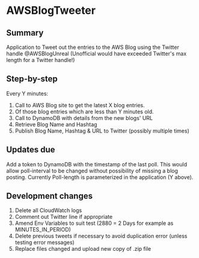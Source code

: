 # AWSBlogTweeter

## Summary
Application to Tweet out the entries to the AWS Blog using the Twitter handle @AWSBlogUnreal (Unofficial would have exceeded Twitter's max length for a Twitter handle!)

## Step-by-step
Every Y minutes:
1. Call to AWS Blog site to get the latest X blog entries.
2. Of those blog entries which are less than Y minutes old.
3. Call to DynamoDB with details from the new blogs' URL
4. Retrieve Blog Name and Hashtag
5. Publish Blog Name, Hashtag & URL to Twitter (possibly multiple times)

## Updates due
Add a token to DynamoDB with the timestamp of the last poll.
This would allow poll-interval to be changed without possibility of missing a blog posting.
Currently Poll-length is parameterized in the application (Y above).

## Development changes
1. Delete all CloudWatch logs
2. Comment out Twitter line if appropriate
3. Amend Env Variables to suit test (2880 = 2 Days for example as MINUTES_IN_PERIOD)
4. Delete previous tweets if necessary to avoid duplication error (unless testing error messages)
5. Replace files changed and upload new copy of .zip file
